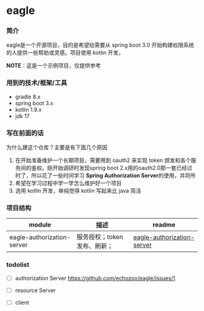 # eagle
### 简介
eagle是一个开源项目，目的是希望给需要从 spring boot 3.0 开始构建权限系统的人提供一些帮助或灵感。项目使用 kotlin 开发，

**NOTE**：这是一个示例项目，仅提供参考


### 用到的技术/框架/工具
* gradle 8.x
* spring boot 3.x
* kotlin 1.9.x
* jdk 17

### 写在前面的话

为什么建这个仓库？主要是有下面几个原因
1. 在开始准备维护一个长期项目，需要用到 oauth2 来实现 token 颁发和各个服务间的鉴权。刚开始调研时发现spring boot 2.x用的oauth2.0那一套已经过时了，所以花了一些时间学习 **Spring Authorization Server**的使用，并将所
2. 希望在学习过程中学一学怎么维护好一个项目
3. 选用 kotlin 开发，单纯觉得 kotlin 写起来比 java 简洁

### 项目结构

| module | 描述               | readme                                                              |
|--------|------------------|---------------------------------------------------------------------|
| eagle-authorization-server | 服务授权；token发布、刷新； | [eagle-authorization-server](/eagle-authorization-server/README.md) |


### todolist

- [ ] authorization Server https://github.com/echozoo/eagle/issues/1
- [ ] resource Server
- [ ] client 



